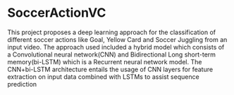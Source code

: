 # SoccerActionVC
This project proposes a deep learning approach for the classification of different soccer actions like Goal, Yellow Card and Soccer Juggling from an input video. The approach used included a hybrid model which consists of a Convolutional neural network(CNN) and Bidirectional Long short-term memory(bi-LSTM) which is a Recurrent neural network model. The CNN+bi-LSTM architecture entails the usage of CNN layers for feature extraction on input data combined with LSTMs to assist sequence prediction
